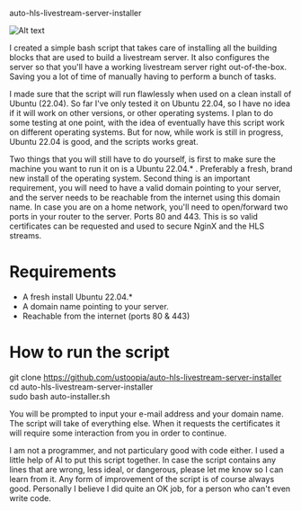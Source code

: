 auto-hls-livestream-server-installer

![Alt text](https://i.imgur.com/ERG9hoj.png "header image")

I created a simple bash script that takes care of installing all the building blocks that are used to build a livestream server. It also configures the server so that you'll have a working livestream server right out-of-the-box. Saving you a lot of time of manually having to perform a bunch of tasks. 

I made sure that the script will run flawlessly when used on a clean install of Ubuntu (22.04). So far I've only tested it on Ubuntu 22.04, so I have no idea if it will work on other versions, or other operating systems. I plan to do some testing at one point, with the idea of eventually have this script work on different operating systems. But for now, while work is still in progress, Ubuntu 22.04 is good, and the scripts works great. 

Two things that you will still have to do yourself, is first to make sure the machine you want to run it on is a Ubuntu 22.04.* . Preferably a fresh, brand new install of the operating system. Second thing is an important requirement, you will need to have a valid domain pointing to your server, and the server needs to be reachable from the internet using this domain name. In case you are on a home network, you'll need to open/forward two ports in your router to the server. Ports 80 and 443. This is so valid certificates can be requested and used to secure NginX and the HLS streams.

Requirements
============
- A fresh install Ubuntu 22.04.*
- A domain name pointing to your server.
- Reachable from the internet (ports 80 & 443)

How to run the script
=====================
git clone https://github.com/ustoopia/auto-hls-livestream-server-installer \
cd auto-hls-livestream-server-installer \
sudo bash auto-installer.sh

You will be prompted to input your e-mail address and your domain name. The script will take of everything else. When it requests the certificates it will require some interaction from you in order to continue. 

I am not a programmer, and not particulary good with code either. I used a little help of AI to put this script together. In case the script contains any lines that are wrong, less ideal, or dangerous, please let me know so I can learn from it. Any form of improvement of the script is of course always good. Personally I believe I did quite an OK job, for a person who can't even write code. 

